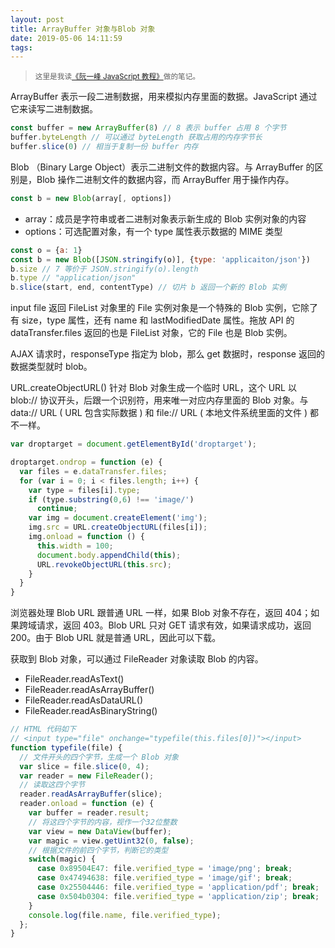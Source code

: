 ```yaml
---
layout: post
title: ArrayBuffer 对象与Blob 对象
date: 2019-05-06 14:11:59
tags:
---
```



> <sup>这里是我读[《阮一峰 JavaScript 教程》](https://wangdoc.com/javascript/)做的笔记。</sup>

ArrayBuffer 表示一段二进制数据，用来模拟内存里面的数据。JavaScript 通过它来读写二进制数据。

```js
const buffer = new ArrayBuffer(8) // 8 表示 buffer 占用 8 个字节
buffer.byteLength // 可以通过 byteLength 获取占用的内存字节长
buffer.slice(0) // 相当于复制一份 buffer 内存
```

Blob （Binary Large Object）表示二进制文件的数据内容。与 ArrayBuffer 的区别是，Blob 操作二进制文件的数据内容，而 ArrayBuffer 用于操作内存。

```js
const b = new Blob(array[, options])
```

- array：成员是字符串或者二进制对象表示新生成的 Blob 实例对象的内容
- options：可选配置对象，有一个 type 属性表示数据的 MIME 类型

```js
const o = {a: 1}
const b = new Blob([JSON.stringify(o)], {type: 'applicaiton/json'})
b.size // 7 等价于 JSON.stringify(o).length
b.type // "application/json"
b.slice(start, end, contentType) // 切片 b 返回一个新的 Blob 实例
```

input file 返回 FileList 对象里的 File 实例对象是一个特殊的 Blob 实例，它除了有 size，type 属性，还有 name 和 lastModifiedDate 属性。拖放 API 的 dataTransfer.files 返回的也是 FileList 对象，它的 File 也是 Blob 实例。

AJAX 请求时，responseType 指定为 blob，那么 get 数据时，response 返回的数据类型就时 blob。

URL.createObjectURL() 针对 Blob 对象生成一个临时 URL，这个 URL 以 blob:// 协议开头，后跟一个识别符，用来唯一对应内存里面的 Blob 对象。与 data:// URL  ( URL 包含实际数据 ) 和 file:// URL ( 本地文件系统里面的文件 ) 都不一样。

```js
var droptarget = document.getElementById('droptarget');

droptarget.ondrop = function (e) {
  var files = e.dataTransfer.files;
  for (var i = 0; i < files.length; i++) {
    var type = files[i].type;
    if (type.substring(0,6) !== 'image/')
      continue;
    var img = document.createElement('img');
    img.src = URL.createObjectURL(files[i]);
    img.onload = function () {
      this.width = 100;
      document.body.appendChild(this);
      URL.revokeObjectURL(this.src);
    }
  }
}
```

浏览器处理 Blob URL 跟普通 URL 一样，如果 Blob 对象不存在，返回 404；如果跨域请求，返回 403。Blob URL 只对 GET 请求有效，如果请求成功，返回 200。由于 Blob URL 就是普通 URL，因此可以下载。

获取到 Blob 对象，可以通过 FileReader 对象读取 Blob 的内容。

- FileReader.readAsText()
- FileReader.readAsArrayBuffer()
- FileReader.readAsDataURL()
- FileReader.readAsBinaryString()

```js
// HTML 代码如下
// <input type="file" onchange="typefile(this.files[0])"></input>
function typefile(file) {
  // 文件开头的四个字节，生成一个 Blob 对象
  var slice = file.slice(0, 4);
  var reader = new FileReader();
  // 读取这四个字节
  reader.readAsArrayBuffer(slice);
  reader.onload = function (e) {
    var buffer = reader.result;
    // 将这四个字节的内容，视作一个32位整数
    var view = new DataView(buffer);
    var magic = view.getUint32(0, false);
    // 根据文件的前四个字节，判断它的类型
    switch(magic) {
      case 0x89504E47: file.verified_type = 'image/png'; break;
      case 0x47494638: file.verified_type = 'image/gif'; break;
      case 0x25504446: file.verified_type = 'application/pdf'; break;
      case 0x504b0304: file.verified_type = 'application/zip'; break;
    }
    console.log(file.name, file.verified_type);
  };
}
```

